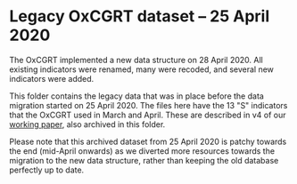 # Legacy OxCGRT dataset – 25 April 2020

The OxCGRT implemented a new data structure on 28 April 2020. All existing indicators were renamed, many were recoded, and several new indicators were added.

This folder contains the legacy data that was in place before the data migration started on 25 April 2020. The files here have the 13 "S" indicators that the OxCGRT used in March and April. These are described in v4 of our [working paper](BSG-WP-2020-032-v4), also archived in this folder.

Please note that this archived dataset from 25 April 2020 is patchy towards the end (mid-April onwards) as we diverted more resources towards the migration to the new data structure, rather than keeping the old database perfectly up to date.
